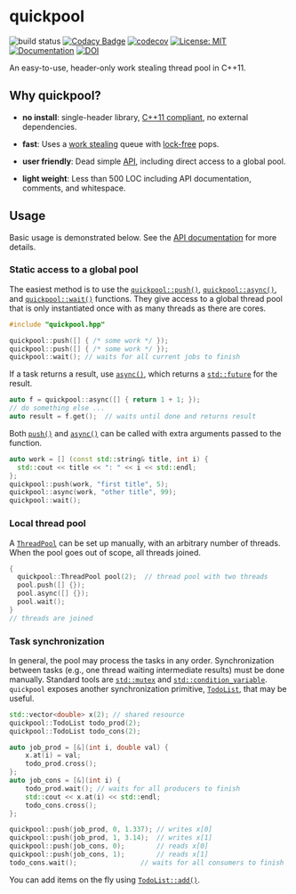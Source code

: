 # quickpool

![build status](https://github.com/tnagler/quickpool/actions/workflows/main.yml/badge.svg?branch=main)
[![Codacy Badge](https://app.codacy.com/project/badge/Grade/ed2deb06d4454ab3b488536426ec3066)](https://www.codacy.com/gh/tnagler/quickpool/dashboard?utm_source=github.com&amp;utm_medium=referral&amp;utm_content=tnagler/quickpool&amp;utm_campaign=Badge_Grade)
[![codecov](https://codecov.io/gh/tnagler/quickpool/branch/main/graph/badge.svg?token=ERPXZC8378)](https://codecov.io/gh/tnagler/quickpool)
[![License: MIT](https://img.shields.io/badge/License-MIT-yellow.svg)](https://opensource.org/licenses/MIT)
[![Documentation](https://img.shields.io/website/http/tnagler.github.io/quickpool.svg)](https://vinecopulib.github.io/pyvinecopulib/)
[![DOI](https://zenodo.org/badge/427536398.svg)](https://zenodo.org/badge/latestdoi/427536398)


An easy-to-use, header-only work stealing thread pool in C++11.

## Why quickpool?

* **no install**: single-header library, 
  [C++11 compliant](https://en.cppreference.com/w/cpp/compiler_support), 
  no external dependencies.

* **fast**: Uses a [work stealing](https://en.wikipedia.org/wiki/Work_stealing) 
  queue with [lock-free](https://en.wikipedia.org/wiki/Non-blocking_algorithm#Lock-freedom) pops.

* **user friendly**: Dead simple [API](https://tnagler.github.io/quickpool/), 
  including direct access to a global pool.

* **light weight**: Less than 500 LOC including API documentation, comments, and
  whitespace.

## Usage

Basic usage is demonstrated below. See the 
[API documentation](https://tnagler.github.io/quickpool/) for more details.

### Static access to a global pool

The easiest method is to use the [`quickpool::push()`](https://tnagler.github.io/quickpool/namespacequickpool.html#affc41895dab281715c271aca3649e830), 
[`quickpool::async()`](https://tnagler.github.io/quickpool/namespacequickpool.html#a10575809d24ead3716e312585f90a94a), 
and [`quickpool::wait()`](https://tnagler.github.io/quickpool/namespacequickpool.html#a086671a25cc4f207112bc82a00688301) 
functions. They give access to a global thread pool that is only instantiated 
once with as many threads as there are cores.

```cpp
#include "quickpool.hpp"

quickpool::push([] { /* some work */ });
quickpool::push([] { /* some work */ });
quickpool::wait(); // waits for all current jobs to finish
```

If a task returns a result, use 
[`async()`](https://tnagler.github.io/quickpool/namespacequickpool.html#a10575809d24ead3716e312585f90a94a), 
which returns a [`std::future`](https://en.cppreference.com/w/cpp/thread/future) 
for the result.

```cpp
auto f = quickpool::async([] { return 1 + 1; });
// do something else ...
auto result = f.get();  // waits until done and returns result
```

Both [`push()`](https://tnagler.github.io/quickpool/namespacequickpool.html#affc41895dab281715c271aca3649e830)
and [`async()`](https://tnagler.github.io/quickpool/namespacequickpool.html#a10575809d24ead3716e312585f90a94a) 
can be called with extra arguments passed to the function.

```cpp
auto work = [] (const std::string& title, int i) { 
  std::cout << title << ": " << i << std::endl; 
};
quickpool::push(work, "first title", 5);
quickpool::async(work, "other title", 99);
quickpool::wait();
```

### Local thread pool

A [`ThreadPool`](https://tnagler.github.io/quickpool/classquickpool_1_1ThreadPool.html) 
can be set up manually, with an arbitrary number of threads. When the pool 
goes out of scope, all threads joined.

```cpp
{
  quickpool::ThreadPool pool(2);  // thread pool with two threads
  pool.push([] {});
  pool.async([] {});
  pool.wait();
}
// threads are joined
```

### Task synchronization

In general, the pool may process the tasks in any order. Synchronization between
tasks (e.g., one thread waiting intermediate results) must be done manually. 
Standard tools are [`std::mutex`](https://en.cppreference.com/w/cpp/thread/mutex) 
and [`std::condition_variable`](https://en.cppreference.com/w/cpp/thread/condition_variable). 
`quickpool` exposes another synchronization primitive, 
[`TodoList`](https://tnagler.github.io/quickpool/classquickpool_1_1TodoList.html), that 
may be useful.

```cpp
std::vector<double> x(2); // shared resource
quickpool::TodoList todo_prod(2);
quickpool::TodoList todo_cons(2);

auto job_prod = [&](int i, double val) {
    x.at(i) = val;
    todo_prod.cross();
};
auto job_cons = [&](int i) {
    todo_prod.wait(); // waits for all producers to finish
    std::cout << x.at(i) << std::endl;
    todo_cons.cross();
};

quickpool::push(job_prod, 0, 1.337); // writes x[0]
quickpool::push(job_prod, 1, 3.14);  // writes x[1]
quickpool::push(job_cons, 0);        // reads x[0]
quickpool::push(job_cons, 1);        // reads x[1]
todo_cons.wait();                // waits for all consumers to finish
```
You can add items on the fly 
using [`TodoList::add()`](https://tnagler.github.io/quickpool/classquickpool_1_1TodoList.html).
